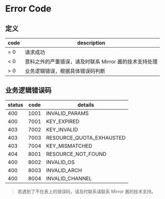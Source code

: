 # Error Code

## 定义

| code | description |
| --- | --- |
| = 0 | 请求成功 |
| < 0 | 意料之外的严重错误，请及时联系 Mirror 酱的技术支持处理 |
| > 0 | 业务逻辑错误，根据具体错误码判断 |

## 业务逻辑错误码

| status | code | details |
| -------- | ------- | ------- |
| 400 | 1001 | INVALID_PARAMS |
| 400 | 7001 | KEY_EXPIRED |
| 403 | 7002 | KEY_INVALID |
| 403 | 7003 | RESOURCE_QUOTA_EXHAUSTED |
| 403 | 7004 | KEY_MISMATCHED |
| 404 | 8001 | RESOURCE_NOT_FOUND |
| 400 | 8002 | INVALID_OS |
| 400 | 8003 | INVALID_ARCH |
| 400 | 8004 | INVALID_CHANNEL |

> 若遇到了不在表上的错误码，请及时联系请联系 Mirror 酱的技术支持。
